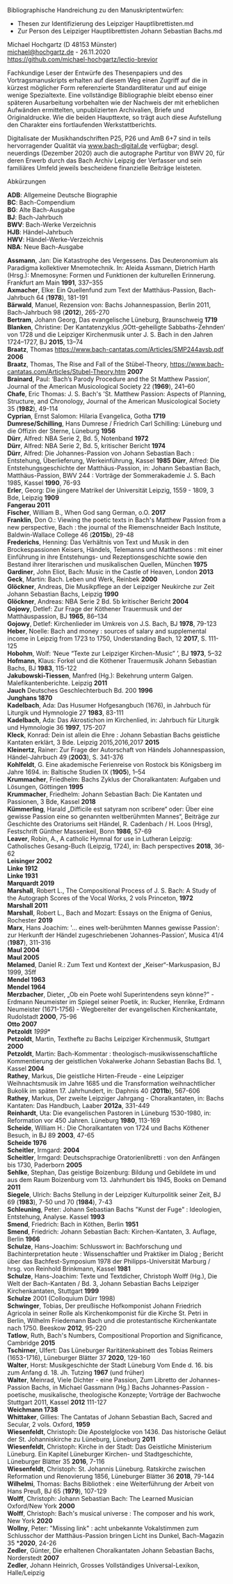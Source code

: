 Bibliographische Handreichung zu den Manuskriptentwürfen:

- Thesen zur Identifizierung des Leipziger Hauptlibrettisten.md
- Zur Person des Leipziger Hauptlibrettisten Johann Sebastian Bachs.md

Michael Hochgartz (D 48153 Münster)  
michael@hochgartz.de - 26.11.2020  
https://github.com/michael-hochgartz/lectio-brevior   

Fachkundige Leser der Entwürfe des Thesenpapiers und des Vortragsmanuskripts erhalten auf diesem Weg einen Zugriff auf die in kürzest möglicher Form referenzierte Standardliteratur und auf einige wenige Spezialtexte. Eine vollständige Bibliographie bleibt ebenso einer späteren Ausarbeitung vorbehalten wie der Nachweis der mit erheblichen Aufwänden ermittelten, unpublizierten Archivalien, Briefe und Originaldrucke. Wie die beiden Haupttexte, so trägt auch diese Aufstellung den Charakter eins fortlaufenden Werkstattberichts.  

Digitalisate der Musikhandschriften P25, P26 und AmB 6+7 sind in teils hervorragender Qualität via www.bach-digital.de verfügbar; desgl. neuerdings (Dezember 2020) auch die autographe Partitur von BWV 20, für deren Erwerb durch das Bach Archiv Leipzig der Verfasser und sein familiäres Umfeld jeweils bescheidene finanzielle Beiträge leisteten.  

Abkürzungen  

**ADB**: Allgemeine Deutsche Biographie  
**BC**: Bach-Compendium  
**BG**: Alte Bach-Ausgabe  
**BJ**: Bach-Jahrbuch  
**BWV**: Bach-Werke Verzeichnis  
**HJB**: Händel-Jahrbuch  
**HWV**:  Händel-Werke-Verzeichnis  
**NBA**: Neue Bach-Ausgabe  


**Assmann**, Jan: Die Katastrophe des Vergessens. Das Deuteronomium als Paradigma kollektiver Mnemotechnik. In: Aleida Assmann, Dietrich Harth (Hrsg.): Mnemosyne: Formen und Funktionen der kulturellen Erinnerung. Frankfurt am Main **1991**, 337–355  
**Axmacher**, Elke: Ein Quellenfund zum Text der Matthäus-Passion, Bach-Jahrbuch 64 (**1978**), 181-191  
**Bärwald**, Manuel, Rezension von: Bachs Johannespassion, Berlin 2011, Bach-Jahrbuch 98 (**2012**), 265-270  
**Bertram**, Johann Georg, Das evangelische Lüneburg, Braunschweig **1719**  
**Blanken**, Christine:  Der Kantatenzyklus ‚GOtt-geheiligte Sabbaths-Zehnden‘ von 1728 und die Leipziger Kirchenmusik unter J. S. Bach in den Jahren 1724–1727, BJ **2015**, 13–74  
**Braatz**, Thomas https://www.bach-cantatas.com/Articles/SMP244avsb.pdf **2006**  
**Braatz**, Thomas, The Rise and Fall of the Stübel-Theory, https://www.bach-cantatas.com/Articles/Stubel-Theory.htm **2007**  
**Brainard**, Paul: ‘Bach’s Parody Procedure and the St Matthew Passion’, Journal of the American Musicological Society 22 (**1969**), 241–60  
**Chafe**, Eric Thomas: J. S. Bach's 'St. Matthew Passion: Aspects of Planning, Structure, and Chronology, Journal of the American Musicological Society 35 (**1982**), 49-114  
**Cyprian**, Ernst Salomon: Hilaria Evangelica, Gotha **1719**  
**Dumrese/Schilling**, Hans Dumrese / Friedrich Carl Schilling: Lüneburg und die Offizin der Sterne, Lüneburg **1956**  
**Dürr**, Alfred: NBA Serie 2, Bd. 5,  Notenband **1972**  
**Dürr**, Alfred: NBA Serie 2, Bd. 5, kritischer Bericht  **1974**  
**Dürr**, Alfred: Die Johannes-Passion von Johann Sebastian Bach : Entstehung, Überlieferung, Werkeinführung, Kassel **1985** 
**Dürr**, Alfred: Die Entstehungsgeschichte der Matthäus-Passion, in: Johann Sebastian Bach, Matthäus-Passion, BWV 244 : Vorträge der Sommerakademie J. S. Bach 1985, Kassel **1990**, 76-93  
**Erler**, Georg: Die jüngere Matrikel der Universität Leipzig, 1559 - 1809, 3 Bde, Leipzig **1909**  
**Fangerau 2011**  
**Fischer**, William B., When God sang German, o.O. **2017**  
**Franklin**, Don O.: Viewing the poetic texts in Bach's Matthew Passion from a new perspective, Bach : the journal of the Riemenschneider Bach Institute, Baldwin-Wallace College 46 (**2015b**), 29-48  
**Frederichs**, Henning: Das Verhältnis von Text und Musik in den Brockespassionen Keisers, Händels, Telemanns und Matthesons : mit einer Einführung in ihre Entstehungs- und Rezeptionsgeschichte sowie den Bestand ihrer literarischen und musikalischen Quellen, München **1975**  
**Gardiner**, John Eliot, Bach: Music in the Castle of Heaven, London **2013**  
**Geck**, Martin: Bach. Leben und Werk, Reinbek **2000**  
**Glöckner**, Andreas, Die Musikpflege an der Leipziger Neukirche zur Zeit Johann Sebastian Bachs, Leipzig **1990**  
**Glöckner**, Andreas: NBA Serie 2 Bd. 5b kritischer Bericht **2004**  
**Gojowy**, Detlef: Zur Frage der Köthener Trauermusik und der Matthäuspassion, BJ **1965**, 86–134  
**Gojowy**, Detlef: Kirchenlieder im Umkreis von J.S. Bach,  BJ **1978**, 79-123  
**Heber**, Noelle: Bach and money : sources of salary and supplemental income in Leipzig from 1723 to 1750, Understanding Bach, 12 **2017**, S. 111-125  
**Hobohm**, Wolf: ‘Neue “Texte zur Leipziger Kirchen-Music” ’, BJ **1973**, 5–32  
**Hofmann**, Klaus: Forkel und die Köthener Trauermusik Johann Sebastian Bachs, BJ **1983**, 115-122  
**Jakubowski-Tiessen**, Manfred (Hg.): Bekehrung unterm Galgen. Malefikantenberichte. Leipzig **2011**  
**Jauch** Deutsches Geschlechterbuch Bd. 200 **1996**  
**Junghans 1870**  
**Kadelbach**, Ada: Das Husumer Hofgesangbuch (1676), in Jahrbuch für Liturgik und Hymnologie 27 **1983**, 83-111  
**Kadelbach**, Ada: Das Akrostichon im Kirchenlied, in: Jahrbuch für Liturgik und Hymnologie 36 **1997**, 175-207  
**Kleck**, Konrad: Dein ist allein die Ehre : Johann Sebastian Bachs geistliche Kantaten erklärt, 3 Bde. Leipzig 2015,2016,2017 **2015**  
**Kleinertz**, Rainer: Zur Frage der Autorschaft von Händels Johannespassion, Händel-Jahrbuch 49 (**2003**), S. 341-376  
**Kohlfeldt**, G. Eine akademische Ferienreise von Rostock bis Königsberg im Jahre 1694. in: Baltische Studien IX (**1905**), 1–54  
**Krummacher**, Friedhelm: Bachs Zyklus der Choralkantaten: Aufgaben und Lösungen, Göttingen **1995**  
**Krummacher**, Friedhelm: Johann Sebastian Bach: Die Kantaten und Passionen, 3 Bde, Kassel **2018**  
**Kümmerling**, Harald „Difficile est satyram non scribere“ oder: Über eine gewisse Passion eine so genannten weltberühmten Mannes“, Beiträge zur Geschichte des Oratoriums seit Händel, R. Cadenbach / H. Loos (Hrsg), Festschrift Günther Massenkeil, Bonn **1986**, 57-69  
**Leaver**, Robin, A., A catholic Hymnal for use in Lutheran Leipzig: Catholisches Gesang-Buch (Leipzig, 1724), in: Bach perspectives **2018**,  36-62  
**Leisinger 2002**  
**Linke 1912**  
**Linke 1931**  
**Marquardt 2019**  
**Marshall**, Robert L., The Compositional Process of J. S. Bach: A Study of the Autograph Scores of the Vocal Works, 2 vols Princeton, **1972**  
**Marshall 2011**  
**Marshall**, Robert L., Bach and Mozart: Essays on the Enigma of Genius, Rochester **2019**  
**Marx**, Hans Joachim:  '... eines welt-berühmten Mannes gewisse Passion': zur Herkunft der Händel zugeschriebenen 'Johannes-Passion', Musica 41/4 (**1987**), 311-316  
**Maul 2004**  
**Maul 2005**  
**Melamed**, Daniel R.: Zum Text und Kontext der „Keiser“-Markuspasion, BJ 1999, 35ff   
**Mendel 1963**  
**Mendel 1964**  
**Merzbacher**, Dieter, „Ob ein Poete wohl Superintendens seyn könne?" - Erdmann Neumeister im Spiegel seiner Poetik, in: Rucker, Henrike, Erdmann Neumeister (1671-1756) - Wegbereiter der evangelischen Kirchenkantate, Rudolstadt **2000**, 75-96  
**Otto 2007**  
**Petzoldt** *1999**  
**Petzoldt**, Martin, Texthefte zu Bachs Leipziger Kirchenmusik, Stuttgart **2000**  
**Petzoldt**, Martin: Bach-Kommentar : theologisch-musikwissenschaftliche Kommentierung der geistlichen Vokalwerke Johann Sebastian Bachs
Bd. 1, Kassel **2004**  
**Rathey**, Markus, Die geistliche Hirten-Freude - eine Leipziger Weihnachtsmusik im Jahre 1685 und die Transformation weihnachtlicher Bukolik im späten 17. Jahrhundert, in: Daphnis 40 (**2011b**), 567-606  
**Rathey**, Markus, Der zweite Leipziger Jahrgang - Choralkantaten, in: Bachs Kantaten: Das Handbuch, Laaber **2012a**, 331-449  
**Reinhardt**, Uta: Die evangelischen Pastoren in Lüneburg 1530-1980, in: Reformation vor 450 Jahren. Lüneburg **1980**, 113-169  
**Scheide**, William H.: Die Choralkantaten von 1724 und Bachs Köthener Besuch, in BJ 89 **2003**, 47-65  
**Scheide 1976**  
**Scheitler**, Irmgard:  **2004**  
**Scheitler**, Irmgard: Deutschsprachige Oratorienlibretti : von den Anfängen bis 1730, Paderborn **2005**  
**Sehlke**, Stephan, Das geistige Boizenburg: Bildung und Gebildete im und aus dem Raum Boizenburg vom 13. Jahrhundert bis 1945, Books on Demand **2011**  
**Siegele**, Ulrich: Bachs Stellung in der Leipziger Kulturpolitik seiner Zeit, BJ 69 (**1983**), 7-50 und 70 (**1984**), 7-43  
**Schleuning**, Peter: Johann Sebastian Bachs "Kunst der Fuge" : Ideologien, Entstehung, Analyse. Kassel **1993**  
**Smend**, Friedrich: Bach in Köthen, Berlin **1951**  
**Smend**, Friedrich: Johann Sebastian Bach: Kirchen-Kantaten, 3. Auflage, Berlin **1966**  
**Schulze**, Hans-Joachim: Schlusswort in: Bachforschung und Bachinterpretation heute : Wissenschaftler und Praktiker im Dialog ; Bericht über das Bachfest-Symposium 1978 der Philipps-Universität Marburg / hrsg. von Reinhold Brinkmann, Kassel **1981**  
**Schulze**, Hans-Joachim: Texte und Textdicher, Christoph Wolff (Hg.), Die Welt der Bach-Kantaten / Bd. 3, Johann Sebastian Bachs Leipziger Kirchenkantaten, Stuttgart **1999**  
**Schulze** 2001 (Colloquium Dürr 1998)  
**Schwinger**, Tobias, Der preußische Hofkomponist Johann Friedrich Agricola in seiner Rolle als Kirchenkomponist für die Kirche St. Petri in Berlin, Wilhelm Friedemann Bach und die protestantische Kirchenkantate nach 1750. Beeskow **2012**, 95-220  
**Tatlow**, Ruth, Bach's Numbers, Compositional Proportion and Significance, Cambridge **2015**  
**Tschirner**, Ulfert: Das Lüneburger Raritätenkabinett des Tobias Reimers (1653-1716), Lüneburger Blätter 37 **2020**, 129-160  
**Walter**, Horst: Musikgeschichte der Stadt Lüneburg Vom Ende d. 16. bis zum Anfang d. 18. Jh. Tutzing **1967** (und früher)  
**Walter**, Meinrad, Viele Dichter - eine Passion, Zum Libretto der Johannes-Passion Bachs, in Michael Gassmann (Hg.) Bachs Johannes-Passion - poetische, musikalische, theologische Konzepte; Vorträge der Bachwoche Stuttgart 2011, Kassel  **2012** 111-127  
**Weichmann 1738**  
**Whittaker**, Gillies: The Cantatas of Johann Sebastian Bach, Sacred and Secular, 2 vols. Oxford, **1959**  
**Wiesenfeldt**, Christoph: Die Apostelglocke von 1436. Das historische Geläut der St. Johanniskirche zu Lüneburg, Lüneburg **2011**  
**Wiesenfeldt**, Christoph: Kirche in der Stadt: Das Geistliche Ministerium Lüneburg. Ein Kapitel Lüneburger Kirchen- und Stadtgeschichte, Lüneburger Blätter 35 **2016**, 7-116  
**Wiesenfeldt**, Christoph: St. Johannis Lüneburg. Ratskirche zwischen Reformation und Renovierung 1856, Lüneburger Blätter 36 **2018**, 79-144  
**Wilhelmi**, Thomas: Bachs Bibliothek : eine Weiterführung der Arbeit von Hans Preuß, BJ 65 (**1979**), 107-129  
**Wolff**, Christoph: Johann Sebastian Bach: The Learned Musician Oxford/New York **2000**  
**Wolff**, Christoph: Bach's musical universe : The composer and his work, New York **2020**  
**Wollny**, Peter: "Missing link" : acht unbekannte Vokalstimmen zum Schlusschor der Matthäus-Passion bringen Licht ins Dunkel, Bach-Magazin 35 ***2020**, 24-26  
**Zedler**, Günter, Die erhaltenen Choralkantaten Johann Sebastian Bachs, Norderstedt **2007**  
**Zedler**, Johann Heinrich, Grosses Vollständiges Universal-Lexikon, Halle/Leipzig  

